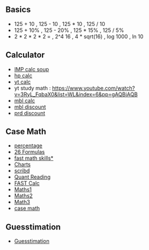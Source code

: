 ## Basics
* 125 + 10 , 125 - 10 , 125 * 10 , 125 / 10 
* 125 + 10% , 125 - 20% , 125 * 15% , 125 / 5% 
* 2 * 2 * 2 * 2 = , 2^4 16 , 4 * sqrt(16) , log 1000 , ln 10

## Calculator
* [IMP calc soup](https://www.calculatorsoup.com/calculators/math/basic.php)
* [hp calc](https://h10032.www1.hp.com/ctg/Manual/c00363319.pdf)
* [yt calc](https://www.youtube.com/watch?v=X98-TJRMZRk&list=PLmMyXRtEtJEa6xb8Aoox6hsqQEbD8udUy&index=11&pp=gAQBiAQB)
* yt study math : https://www.youtube.com/watch?v=3RyL_FqbaX0&list=WL&index=6&pp=gAQBiAQB
* [mbl calc](https://www.youtube.com/watch?v=CTZ9nvIrsrM&list=PLmMyXRtEtJEZQgDhfwzneVk0C8deVJHCA&index=3&pp=gAQBiAQB)
* [mbl discount](https://www.youtube.com/watch?v=9_2nOgv6UDY&list=PLmMyXRtEtJEZQgDhfwzneVk0C8deVJHCA&index=2&pp=gAQBiAQB)
* [prd discount](https://www.youtube.com/watch?v=VWcDMlRbQbk&list=PLmMyXRtEtJEZQgDhfwzneVk0C8deVJHCA&index=4&pp=gAQBiAQB)


## Case Math
* [percentage](https://wordpandit.com/percentages-formulas-tricks-and-shortcuts/)
* [26 Formulas](https://www.hackingthecaseinterview.com/pages/case-interview-formulas)
* [fast math skills*](https://managementconsulted.com/fast-math/)
* [Charts](https://www.hackingthecaseinterview.com/pages/case-interview-graphs-charts)
* [scribd](https://www.slideshare.net/medcentercc/2017-case-interview-workshop-i)
* [Quant Reading](https://quantnet.com/threads/master-reading-list-for-quants-mfe-financial-engineering-students.535/#excel)
* [FAST Calc](https://www.fastmath.net/ace-the-case/fast-calculation-methods/)
* [Maths1](https://igotanoffer.com/blogs/mckinsey-case-interview-blog/case-interview-maths)
* [Maths2](https://casecoach.com/b/how-to-ace-case-interview-math-free-casecoach-guide/)
* [Math3](https://classmill.com/brendalouis/management-consulting-test-and-interview-prep/m/O5kv)
* [case math](https://www.youtube.com/watch?v=ZaVBHRn-ZRQ&list=PLmMyXRtEtJEb0qXMQIZEvGmTDqDLuxkCA&index=5&pp=gAQBiAQB)

## Guesstimation
* [Guesstimation](https://www.streetofwalls.com/finance-training-courses/consulting-case-study-training/consulting-guesstimate-cases/)
